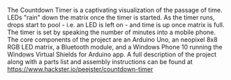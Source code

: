 The Countdown Timer is a captivating visualization of the passage of time. LEDs "rain" down the matrix once the timer is started. As the timer runs, drops start to pool - i.e. an LED is left on - and time is up once matrix is full. The timer is set by speaking the number of minutes into a mobile phone. The core components of the project are an Arduino Uno, an neopixel 8x8 RGB LED matrix, a Bluetooth module, and a Windows Phone 10 running the Windows Virtual Shields for Arduino app. A full description of the project along with a parts list and assembly instructions can be found at https://www.hackster.io/peejster/countdown-timer
